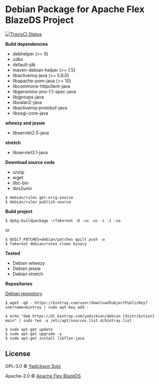 # Debian Package for Apache Flex BlazeDS Project

[![TravisCI Status][travis-image]][travis-url]

**Build dependencies**

- debhelper (>= 9)
- cdbs
- default-jdk
- maven-debian-helper (>= 1.5)
- libactivemq-java (>= 5.6.0)
- libapache-pom-java (>= 10)
- libcommons-httpclient-java
- libgeronimo-jms-1.1-spec-java
- libjgroups-java
- libxalan2-java
- libactivemq-protobuf-java
- libosgi-core-java

**wheezy and jessie**
- libservlet2.5-java

**stretch**
- libservlet3.1-java

**Download source code**

- unzip
- wget
- libc-bin
- dos2unix 

```
$ debian/rules get-orig-source
$ debian/rules publish-source
```

**Build project**

```
$ dpkg-buildpackage -rfakeroot -D -us -uc -i -I -sa
```
or
```
$ QUILT_PATCHES=debian/patches quilt push -a
$ fakeroot debian/rules clean binary
```

**Tested**

- Debian wheezy
- Debian jessie
- Debian stretch

**Repositories**

[Debian repository](https://bintray.com/yadickson/debian)

```
$ wget -qO - https://bintray.com/user/downloadSubjectPublicKey?username=bintray | sudo apt-key add -
```
```
$ echo "deb https://dl.bintray.com/yadickson/debian [distribution] main" | sudo tee -a /etc/apt/sources.list.d/bintray.list
```
```
$ sudo apt-get update
$ sudo apt-get upgrade -y
$ sudo apt-get install libflex-java
```

## License

GPL-3.0 © [Yadickson Soto](https://github.com/yadickson)

Apache-2.0 © [Apache Flex BlazeDS](http://flex.apache.org/)

[travis-image]: https://api.travis-ci.org/yadickson/flex-debs.svg?branch=stretch
[travis-url]: https://travis-ci.org/yadickson/flex-debs

